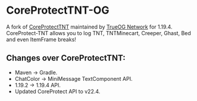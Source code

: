 # CoreProtectTNT-OG

A fork of [CoreProtectTNT](https://modrinth.com/plugin/coreprotecttnt) maintained by [TrueOG Network](https://true-og.net) for 1.19.4. CoreProtect-TNT allows you to log TNT, TNTMinecart, Creeper, Ghast, Bed and even ItemFrame breaks!

## Changes over CoreProtectTNT:

- Maven -> Gradle.
- ChatColor -> MiniMessage TextComponent API.
- 1.19.2 -> 1.19.4 API.
- Updated CoreProtect API to v22.4.
